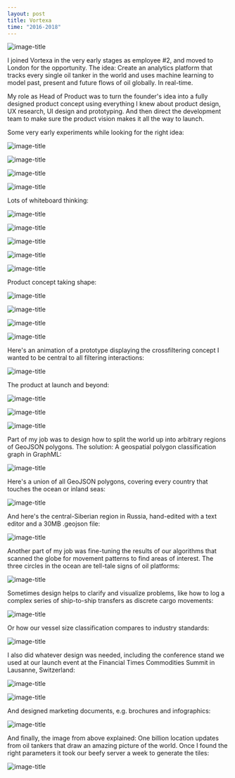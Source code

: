 ```yaml
---
layout: post
title: Vortexa
time: "2016-2018"
---
```

![image-title](/images/world.png)

I joined Vortexa in the very early stages as employee #2, and moved to London for the opportunity. The idea: Create an analytics platform that tracks every single oil tanker in the world and uses machine learning to model past, present and future flows of oil globally. In real-time.

My role as Head of Product was to turn the founder's idea into a fully designed product concept using everything I knew about product design, UX research, UI design and prototyping. And then direct the development team to make sure the product vision makes it all the way to launch.

Some very early experiments while looking for the right idea:

![image-title](/images/vortexaearly1.png)



![image-title](/images/vortexaearly2.png)



![image-title](/images/vortexa7.png)



![image-title](/images/vortexa8.png)


Lots of whiteboard thinking:

![image-title](/images/board1.jpeg)

![image-title](/images/board2.jpeg)

![image-title](/images/board3.jpeg)

![image-title](/images/board4.jpeg)

![image-title](/images/board5.jpeg)


Product concept taking shape:

![image-title](/images/vortexaearly4.jpeg)



![image-title](/images/vortexaearly3.jpeg)



![image-title](/images/vortexaearly5.png)



![image-title](/images/vortexaearly6.png)

Here's an animation of a prototype displaying the crossfiltering concept I wanted to be central to all filtering interactions:

![image-title](/images/prot.gif)

The product at launch and beyond:

![image-title](/images/vortexa9.png)



![image-title](/images/vortexa10.png)



![image-title](/images/vortexa11.png)


Part of my job was to design how to split the world up into arbitrary regions of GeoJSON polygons. The solution: A geospatial polygon classification graph in GraphML:

![image-title](/images/graph.png)

Here's a union of all GeoJSON polygons, covering every country that touches the ocean or inland seas:

![image-title](/images/landlocked.png)

And here's the central-Siberian region in Russia, hand-edited with a text editor and a 30MB .geojson file:

![image-title](/images/siberia.png)

Another part of my job was fine-tuning the results of our algorithms that scanned the globe for movement patterns to find areas of interest. The three circles in the ocean are tell-tale signs of oil platforms:

![image-title](/images/overlay.png)

Sometimes design helps to clarify and visualize problems, like how to log a complex series of ship-to-ship transfers as discrete cargo movements:

![image-title](/images/sts.png)

Or how our vessel size classification compares to industry standards:

![image-title](/images/vlcc.png)

I also did whatever design was needed, including the conference stand we used at our launch event at the Financial Times Commodities Summit in Lausanne, Switzerland:

![image-title](/images/standsketch.png)

![image-title](/images/lausanne.jpeg)

And designed marketing documents, e.g. brochures and infographics:

![image-title](/images/infographic.png)

And finally, the image from above explained: One billion location updates from oil tankers that draw an amazing picture of the world. Once I found the right parameters it took our beefy server a week to generate the tiles:

![image-title](/images/world.png)
